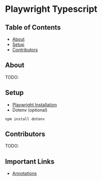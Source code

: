 # Playwright Typescript

## Table of Contents
 - [About](#about)
 - [Setup](#setup)
 - [Contributors](#contributors)

## About
TODO:

## Setup
- [Playwright Installation](https://playwright.dev/docs/intro#installing-playwright)
- Dotenv (optional)
```
npm install dotenv
```

## Contributors
TODO:

## Important Links
 - [Annotations](https://playwright.dev/docs/test-annotations)